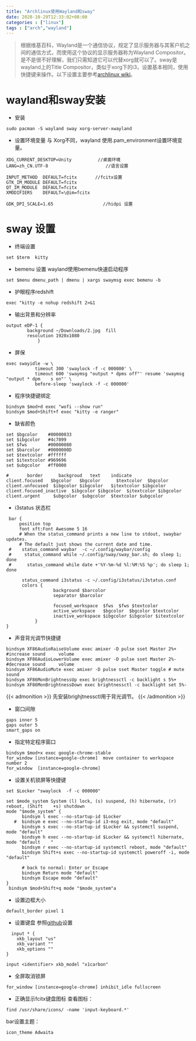 ```yaml
---
title: "Archlinux使用Wayland和sway"
date: 2020-10-29T12:33:02+08:00
categories : ["linux"]
tags : ["arch","wayland"]
---
```

>根据维基百科，Wayland是一个通信协议，规定了显示服务器与其客户机之间的通信方式，而使用这个协议的显示服务器称为Wayland Compositor。是不是很不好理解，我们只需知道它可以代替xorg就可以了。sway是wayland上的Title Compositor，类似于xorg下的i3，设置基本相同，使用快捷键来操作。以下设置主要参考[archlinux wiki](https://wiki.archlinux.org/index.php/wayland)。

# wayland和sway安装
* 安装
```
sudo pacman -S wayland sway xorg-server-xwayland
```
* 设置环境变量
与 Xorg不同，wayland 使用.pam_environment设置环境变量。
```
XDG_CURRENT_DESKTOP=Unity          //桌面环境
LANG=zh_CN.UTF-8                      //语言设置
 
INPUT_METHOD  DEFAULT=fcitx       //fcitx设置
GTK_IM_MODULE DEFAULT=fcitx
QT_IM_MODULE  DEFAULT=fcitx
XMODIFIERS    DEFAULT=\@im=fcitx
 
GDK_DPI_SCALE=1.65                   //hidpi 设置
```
# sway 设置
* 终端设置
```
set $term  kitty
```
* bemenu 设置
wayland使用bemenu快速启动程序
```
set $menu dmenu_path | dmenu | xargs swaymsg exec bemenu -b
```
* 护眼程序redshift
```
exec "kitty -e nohup redshift 2>&1
```
* 输出背景和分辨率
```
output eDP-1 {
        background ~/Downloads/2.jpg  fill
        resolution 1920x1080
            }
```
* 屏保
```
exec swayidle -w \
           timeout 300 'swaylock -f -c 000000' \
           timeout 600 'swaymsg "output * dpms off"' resume 'swaymsg "output * dpm    s on"' \
           before-sleep 'swaylock -f -c 000000'
```
* 程序快捷键绑定
```
bindsym $mod+d exec "wofi --show run"
bindsym $mod+Shift+f exec "kitty -e ranger"
```
* 缺省颜色
``` 
set $bgcolor    #00000033
set $ibgcolor   #4c7899
set $fws        #00000080
set $barcolor   #0000000D
set $textcolor  #ffffff
set $itextcolor #969696
set $ubgcolor   #ff0000
```
```
#       border      backgroud   text    indicate
client.focused   $bgcolor   $bgcolor      $textcolor  $bgcolor
client.unfocused  $ibgcolor $ibgcolor   $itextcolor $ibgcolor
client.focused_inactive  $ibgcolor $ibgcolor  $itextcolor $ibgcolor
client.urgent     $ubgcolor  $ubgcolor  $textcolor $ubgcolor
```
* i3status 状态栏
```
 bar {
     position top
     font xft:Font Awesome 5 16 
     # When the status_command prints a new line to stdout, swaybar updates.
     # The default just shows the current date and time.
 #    status_command waybar  -c ~/.config/waybar/config
 #     status_command while ~/.config/sway/sway_bar.sh; do sleep 1; done
 #      status_command while date +'%Y-%m-%d %l:%M:%S %p'; do sleep 1; done
 
      status_command i3status -c ~/.config/i3status/i3status.conf
      colors {
                  background $barcolor
                  separator $barcolor  
  
                  focused_workspace  $fws  $fws $textcolor
                  active_workspace   $bgcolor  $bgcolor $textcolor
                  inactive_workspace $ibgcolor $ibgcolor $itextcolor
           }
}
```
* 声音背光调节快捷键
```
bindsym XF86AudioRaiseVolume exec amixer -D pulse sset Master 2%+ #increase sound     volume
bindsym XF86AudioLowerVolume exec amixer -D pulse sset Master 2%- #decrease sound     volume
bindsym XF86AudioMute exec amixer -D pulse sset Master toggle # mute sound
bindsym XF86MonBrightnessUp exec brightnessctl -c backlight s 5%+
bindsym XF86MonBrightnessDown exec brightnessctl -c backlight set 5%-
```
{{< admonition >}}
先安装brighjtnessctl用于背光调节。
{{< /admonition >}}

* 窗口间隙
```
gaps inner 5
gaps outer 5 
smart_gaps on
```
* 指定特定程序窗口
```
bindsym $mod+x exec google-chrome-stable
for_window [instance=google-chrome]  move container to workspace number 2
for_window  [instance=google-chrome] 
```
* 设置关机锁屏等快捷键
```
set $Locker "swaylock  -f -c 000000" 
 
set $mode_system System (l) lock, (s) suspend, (h) hibernate, (r) reboot, (Shift    +s) shutdown
mode "$mode_system" {
      bindsym l exec --no-startup-id $Locker
   #  bindsym e exec --no-startup-id i3-msg exit, mode "default"
      bindsym s exec --no-startup-id $Locker && systemctl suspend, mode "default"
      bindsym h exec --no-startup-id $Locker && systemctl hibernate, mode "default    "
      bindsym r exec --no-startup-id systemctl reboot, mode "default"
      bindsym Shift+s exec --no-startup-id systemctl poweroff -i, mode "default"
 
      # back to normal: Enter or Escape
      bindsym Return mode "default"
      bindsym Escape mode "default"
}
 bindsym $mod+Shift+q mode "$mode_system"a
 ```
* 设置边框大小
 ```
 default_border pixel 1
 ```
* 设置键盘
参照[github](https://github.com/pfaion/x1carbon-xkb-geometry)设置
 ```
   input * {
     xkb_layout "us"
     xkb_variant ""
     xkb_options ""
 }
 
input <identifier> xkb_model "x1carbon"
```
* 全屏取消锁屏
```
for_window [instance=google-chrome] inhibit_idle fullscreen
```
*  正确显示fcitx键盘图标
查看图标：
```
find /usr/share/icons/ -name 'input-keyboard.*'
```
bar设置主题：
```
icon_theme Adwaita

```


